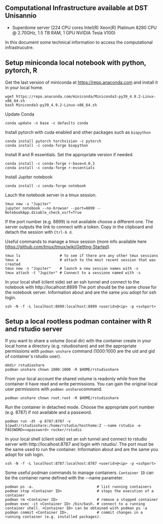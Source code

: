 ## Computational Infrastructure available at DST Unisannio

- Superdome server (224 CPU cores Intel(R) Xeon(R) Platinum 8280 CPU @ 2.70GHz, 1.5 TB RAM, 1 GPU NVIDIA Tesla V100)

In this document some technical information to access the computational infrastrucutre.

## Setup miniconda local notebook with python, pytorch, R

Get the last version of miniconda at https://repo.anaconda.com and install it in your local home.

```console
wget https://repo.anaconda.com/miniconda/Miniconda3-py39_4.9.2-Linux-x86_64.sh
bash Miniconda3-py39_4.9.2-Linux-x86_64.sh 
```

Update Conda

```console
conda update -n base -c defaults conda
```

Install pytorch with cuda enabled and other packages such as `biopython`

```console
conda install pytorch torchvision -c pytorch
conda install -c conda-forge biopython
```

Install R and R essentials. Set the appropriate version if needed.

```console
conda install -c conda-forge r-base=4.0.3
conda install -c conda-forge r-essentials
```

Install Jupiter notebook

```console
conda install -c conda-forge notebook
```

Lauch the notebook server in a tmux session. 

```console
tmux new -s "Jupiter"
jupyter notebook --no-browser --port=8899 --NotebookApp.disable_check_xsrf=True
```

If the port number (e.g. 8899) is not available choose a different one. The server outputs the link to connect with a token. Copy in the clipboard and detach the session with `Ctrl-b d`.

Useful commands to manage a tmux session (more info available here https://github.com/tmux/tmux/wiki/Getting-Started).

```console
tmux ls                  # to see if there are any other tmux sessions
tmux a                   # attach to the most recent session that was created
tmux new -s "Jupiter"    # launch a new session names with -s
tmux attach -t "Jupiter" # Connect to a sessione named with -s
```

In your local shell (client side) set an ssh tunnel and connect to the notebook with http://localhost:8899
The port should be the same chose for the notebook server. Information about <userid> <ip> and <sshport> are the same you adopt for ssh login.

```console
ssh -N -f -L localhost:8899:localhost:8899 <userid>@<ip> -p <sshport>
```

## Setup a local rootless podman container with R and rstudio server
 
If you want to share a volume (local dir) with the container create in your local home a directory (e.g. rstudioshare) and set the appropriate permissions with `podman unshare` command (1000:1000 are the uid and gid of container's rstudio user).

```console
mkdir rstudioshare
podman unshare chown 1000:1000 -R $HOME/rstudioshare
```

From your local account the shared volume is readonly while from the container it have read and write permissions. You can gain the original local user permissions with `podman unshare`command.
 
```console
podman unshare chown root.root -R $HOME/rstudioshare
```

Run the container in detached mode. Choose the appropriate port number (e.g. 8787) if not available and a password.
 
```console
podman run -dt -p 8787:8787 -v $(pwd)/rstudioshare:/home/rstudio/hosthome:Z --name rstudio -e PASSWORD=<apassword> rocker/rstudio
```
 
In your local shell (client side) set an ssh tunnel and connect to rstudio server with http://localhost:8787 and login with rstudio/<apassord>.
The port must be the same used to run the container. Information about <userid> <ip> and <sshport> are the same you adopt for ssh login.

```console
ssh -N -f -L localhost:8787:localhost:8787 <userid>@<ip> -p <sshport>
```
 
Some useful podman commands to manage containers. `Container ID` can be the container name defined with the --name parameter.

```console
podman ps -a.                             # list running containers
podman stop <Container ID>                # stops the execution of a container
podman rm <Container ID>                  # remove a stopped container
podman exec -it <Container ID> /bin/bash. # connect to a running container shell. <Container ID> can be obtained with podman ps -a
podman commit <Container ID>.             # commit changes in a running container (e.g. installed packages).
```
